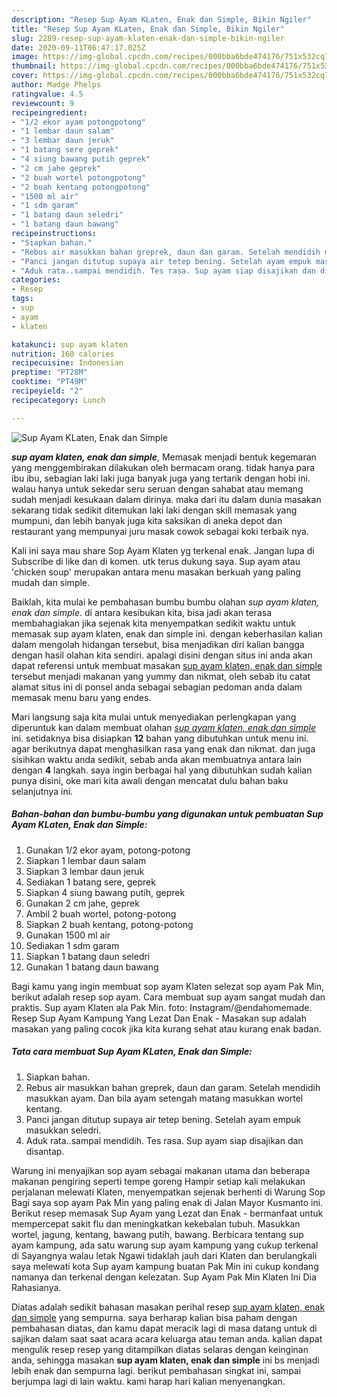 ```yaml
---
description: "Resep Sup Ayam KLaten, Enak dan Simple, Bikin Ngiler"
title: "Resep Sup Ayam KLaten, Enak dan Simple, Bikin Ngiler"
slug: 2289-resep-sup-ayam-klaten-enak-dan-simple-bikin-ngiler
date: 2020-09-11T06:47:17.025Z
image: https://img-global.cpcdn.com/recipes/000bba6bde474176/751x532cq70/sup-ayam-klaten-enak-dan-simple-foto-resep-utama.jpg
thumbnail: https://img-global.cpcdn.com/recipes/000bba6bde474176/751x532cq70/sup-ayam-klaten-enak-dan-simple-foto-resep-utama.jpg
cover: https://img-global.cpcdn.com/recipes/000bba6bde474176/751x532cq70/sup-ayam-klaten-enak-dan-simple-foto-resep-utama.jpg
author: Madge Phelps
ratingvalue: 4.5
reviewcount: 9
recipeingredient:
- "1/2 ekor ayam potongpotong"
- "1 lembar daun salam"
- "3 lembar daun jeruk"
- "1 batang sere geprek"
- "4 siung bawang putih geprek"
- "2 cm jahe geprek"
- "2 buah wortel potongpotong"
- "2 buah kentang potongpotong"
- "1500 ml air"
- "1 sdm garam"
- "1 batang daun seledri"
- "1 batang daun bawang"
recipeinstructions:
- "Siapkan bahan."
- "Rebus air masukkan bahan greprek, daun dan garam. Setelah mendidih masukkan ayam. Dan bila ayam setengah matang masukkan wortel kentang."
- "Panci jangan ditutup supaya air tetep bening. Setelah ayam empuk masukkan seledri."
- "Aduk rata..sampai mendidih. Tes rasa. Sup ayam siap disajikan dan disantap."
categories:
- Resep
tags:
- sup
- ayam
- klaten

katakunci: sup ayam klaten 
nutrition: 160 calories
recipecuisine: Indonesian
preptime: "PT28M"
cooktime: "PT49M"
recipeyield: "2"
recipecategory: Lunch

---
```



![Sup Ayam KLaten, Enak dan Simple](https://img-global.cpcdn.com/recipes/000bba6bde474176/751x532cq70/sup-ayam-klaten-enak-dan-simple-foto-resep-utama.jpg)

<b><i>sup ayam klaten, enak dan simple</i></b>, Memasak menjadi bentuk kegemaran yang menggembirakan dilakukan oleh bermacam orang. tidak hanya para ibu ibu, sebagian laki laki juga banyak juga yang tertarik dengan hobi ini. walau hanya untuk sekedar seru seruan dengan sahabat atau memang sudah menjadi kesukaan dalam dirinya. maka dari itu dalam dunia masakan sekarang tidak sedikit ditemukan laki laki dengan skill memasak yang mumpuni, dan lebih banyak juga kita saksikan di aneka depot dan restaurant yang mempunyai juru masak cowok sebagai koki terbaik nya.

Kali ini saya mau share Sop Ayam Klaten yg terkenal enak. Jangan lupa di Subscribe di like dan di komen. utk terus dukung saya. Sup ayam atau &#39;chicken soup&#39; merupakan antara menu masakan berkuah yang paling mudah dan simple.

Baiklah, kita mulai ke pembahasan bumbu bumbu olahan <i>sup ayam klaten, enak dan simple</i>. di antara kesibukan kita, bisa jadi akan terasa membahagiakan jika sejenak kita menyempatkan sedikit waktu untuk memasak sup ayam klaten, enak dan simple ini. dengan keberhasilan kalian dalam mengolah hidangan tersebut, bisa menjadikan diri kalian bangga dengan hasil olahan kita sendiri. apalagi disini dengan situs ini anda akan dapat referensi untuk membuat masakan <u>sup ayam klaten, enak dan simple</u> tersebut menjadi makanan yang yummy dan nikmat, oleh sebab itu catat alamat situs ini di ponsel anda sebagai sebagian pedoman anda dalam memasak menu baru yang endes.


Mari langsung saja kita mulai untuk menyediakan perlengkapan yang diperuntuk kan dalam membuat olahan <u><i>sup ayam klaten, enak dan simple</i></u> ini. setidaknya bisa disiapkan <b>12</b> bahan yang dibutuhkan untuk menu ini. agar berikutnya dapat menghasilkan rasa yang enak dan nikmat. dan juga sisihkan waktu anda sedikit, sebab anda akan membuatnya antara lain dengan <b>4</b> langkah. saya ingin berbagai hal yang dibutuhkan sudah kalian punya disini, oke mari kita awali dengan mencatat dulu bahan baku selanjutnya ini.

<!--inarticleads1-->

##### Bahan-bahan dan bumbu-bumbu yang digunakan untuk pembuatan Sup Ayam KLaten, Enak dan Simple:

1. Gunakan 1/2 ekor ayam, potong-potong
1. Siapkan 1 lembar daun salam
1. Siapkan 3 lembar daun jeruk
1. Sediakan 1 batang sere, geprek
1. Siapkan 4 siung bawang putih, geprek
1. Gunakan 2 cm jahe, geprek
1. Ambil 2 buah wortel, potong-potong
1. Siapkan 2 buah kentang, potong-potong
1. Gunakan 1500 ml air
1. Sediakan 1 sdm garam
1. Siapkan 1 batang daun seledri
1. Gunakan 1 batang daun bawang


Bagi kamu yang ingin membuat sop ayam Klaten selezat sop ayam Pak Min, berikut adalah resep sop ayam. Cara membuat sup ayam sangat mudah dan praktis. Sup ayam Klaten ala Pak Min. foto: Instagram/@endahomemade. Resep Sup Ayam Kampung Yang Lezat Dan Enak - Masakan sup adalah masakan yang paling cocok jika kita kurang sehat atau kurang enak badan. 

<!--inarticleads2-->

##### Tata cara membuat Sup Ayam KLaten, Enak dan Simple:

1. Siapkan bahan.
1. Rebus air masukkan bahan greprek, daun dan garam. Setelah mendidih masukkan ayam. Dan bila ayam setengah matang masukkan wortel kentang.
1. Panci jangan ditutup supaya air tetep bening. Setelah ayam empuk masukkan seledri.
1. Aduk rata..sampai mendidih. Tes rasa. Sup ayam siap disajikan dan disantap.


Warung ini menyajikan sop ayam sebagai makanan utama dan beberapa makanan pengiring seperti tempe goreng Hampir setiap kali melakukan perjalanan melewati Klaten, menyempatkan sejenak berhenti di Warung Sop Bagi saya sop ayam Pak Min yang paling enak di Jalan Mayor Kusmanto ini. Berikut resep memasak Sup Ayam yang Lezat dan Enak - bermanfaat untuk mempercepat sakit flu dan meningkatkan kekebalan tubuh. Masukkan wortel, jagung, kentang, bawang putih, bawang. Berbicara tentang sup ayam kampung, ada satu warung sup ayam kampung yang cukup terkenal di Sayangnya walau letak Ngawi tidaklah jauh dari Klaten dan berulangkali saya melewati kota Sup ayam kampung buatan Pak Min ini cukup kondang namanya dan terkenal dengan kelezatan. Sup Ayam Pak Min Klaten Ini Dia Rahasianya. 

Diatas adalah sedikit bahasan masakan perihal resep <u>sup ayam klaten, enak dan simple</u> yang sempurna. saya berharap kalian bisa paham dengan pembahasan diatas, dan kamu dapat meracik lagi di masa datang untuk di sajikan dalam saat saat acara acara keluarga atau teman anda. kalian dapat mengulik resep resep yang ditampilkan diatas selaras dengan keinginan anda, sehingga masakan <b>sup ayam klaten, enak dan simple</b> ini bs menjadi lebih enak dan sempurna lagi. berikut pembahasan singkat ini, sampai berjumpa lagi di lain waktu. kami harap hari kalian menyenangkan.
